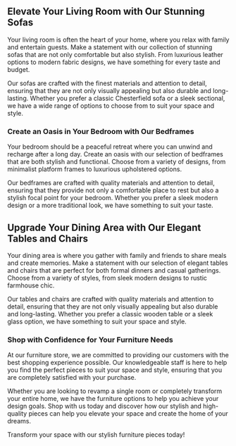 <h2>Elevate Your Living Room with Our Stunning Sofas</h2>
<p>Your living room is often the heart of your home, where you relax with family and entertain guests. Make a statement with our collection of stunning sofas that are not only comfortable but also stylish. From luxurious leather options to modern fabric designs, we have something for every taste and budget.</p>
<p>Our sofas are crafted with the finest materials and attention to detail, ensuring that they are not only visually appealing but also durable and long-lasting. Whether you prefer a classic Chesterfield sofa or a sleek sectional, we have a wide range of options to choose from to suit your space and style.</p>
<h3>Create an Oasis in Your Bedroom with Our Bedframes</h3>
<p>Your bedroom should be a peaceful retreat where you can unwind and recharge after a long day. Create an oasis with our selection of bedframes that are both stylish and functional. Choose from a variety of designs, from minimalist platform frames to luxurious upholstered options.</p>
<p>Our bedframes are crafted with quality materials and attention to detail, ensuring that they provide not only a comfortable place to rest but also a stylish focal point for your bedroom. Whether you prefer a sleek modern design or a more traditional look, we have something to suit your taste.</p>
<h2>Upgrade Your Dining Area with Our Elegant Tables and Chairs</h2>
<p>Your dining area is where you gather with family and friends to share meals and create memories. Make a statement with our selection of elegant tables and chairs that are perfect for both formal dinners and casual gatherings. Choose from a variety of styles, from sleek modern designs to rustic farmhouse chic.</p>
<p>Our tables and chairs are crafted with quality materials and attention to detail, ensuring that they are not only visually appealing but also durable and long-lasting. Whether you prefer a classic wooden table or a sleek glass option, we have something to suit your space and style.</p>
<h3>Shop with Confidence for Your Furniture Needs</h3>
<p>At our furniture store, we are committed to providing our customers with the best shopping experience possible. Our knowledgeable staff is here to help you find the perfect pieces to suit your space and style, ensuring that you are completely satisfied with your purchase.</p>
<p>Whether you are looking to revamp a single room or completely transform your entire home, we have the furniture options to help you achieve your design goals. Shop with us today and discover how our stylish and high-quality pieces can help you elevate your space and create the home of your dreams.</p>
<p>Transform your space with our stylish furniture pieces today!</p>
